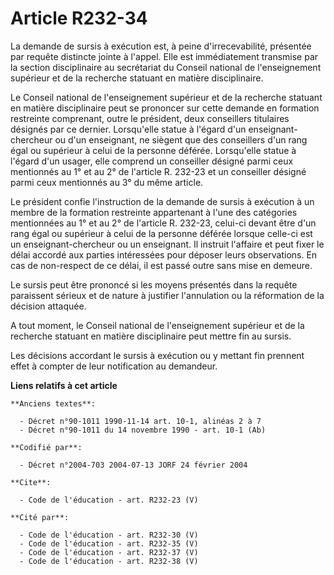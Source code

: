 # Article R232-34

La demande de sursis à exécution est, à peine d'irrecevabilité, présentée par requête distincte jointe à l'appel. Elle est
immédiatement transmise par la section disciplinaire au secrétariat du Conseil national de l'enseignement supérieur et de la
recherche statuant en matière disciplinaire. 

Le Conseil national de l'enseignement supérieur et de la recherche statuant en matière disciplinaire peut se prononcer sur
cette demande en formation restreinte comprenant, outre le président, deux conseillers titulaires désignés par ce dernier.
Lorsqu'elle statue à l'égard d'un enseignant-chercheur ou d'un enseignant, ne siègent que des conseillers d'un rang égal ou
supérieur à celui de la personne déférée. Lorsqu'elle statue à l'égard d'un usager, elle comprend un conseiller désigné parmi
ceux mentionnés au 1° et au 2° de l'article R. 232-23 et un conseiller désigné parmi ceux mentionnés au 3° du même article. 

Le président confie l'instruction de la demande de sursis à exécution à un membre de la formation restreinte appartenant à
l'une des catégories mentionnées au 1° et au 2° de l'article R. 232-23, celui-ci devant être d'un rang égal ou supérieur à
celui de la personne déférée lorsque celle-ci est un enseignant-chercheur ou un enseignant. Il instruit l'affaire et peut
fixer le délai accordé aux parties intéressées pour déposer leurs observations. En cas de non-respect de ce délai, il est
passé outre sans mise en demeure. 

Le sursis peut être prononcé si les moyens présentés dans la requête paraissent sérieux et de nature à justifier l'annulation
ou la réformation de la décision attaquée. 

A tout moment, le Conseil national de l'enseignement supérieur et de la recherche statuant en matière disciplinaire peut
mettre fin au sursis. 

Les décisions accordant le sursis à exécution ou y mettant fin prennent effet à compter de leur notification au demandeur.

**Liens relatifs à cet article**

	**Anciens textes**:

	  - Décret n°90-1011 1990-11-14 art. 10-1, alinéas 2 à 7
	  - Décret n°90-1011 du 14 novembre 1990 - art. 10-1 (Ab)

	**Codifié par**:

	  - Décret n°2004-703 2004-07-13 JORF 24 février 2004

	**Cite**:

	  - Code de l'éducation - art. R232-23 (V)

	**Cité par**:

	  - Code de l'éducation - art. R232-30 (V)
	  - Code de l'éducation - art. R232-35 (V)
	  - Code de l'éducation - art. R232-37 (V)
	  - Code de l'éducation - art. R232-38 (V)
